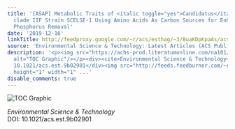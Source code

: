 ```yaml
---
title: '[ASAP] Metabolic Traits of <italic toggle="yes">Candidatus</italic> Accumulibacter
  clade IIF Strain SCELSE-1 Using Amino Acids As Carbon Sources for Enhanced Biological
  Phosphorus Removal'
date: '2019-12-16'
linkTitle: http://feedproxy.google.com/~r/acs/esthag/~3/8uaKDpKpaAs/acs.est.9b02901
source: 'Environmental Science & Technology: Latest Articles (ACS Publications)'
description: '<p><img src="https://achs-prod.literatumonline.com/na101/home/literatum/publisher/achs/journals/content/esthag/0/esthag.ahead-of-print/acs.est.9b02901/20191215/images/medium/es9b02901_0005.gif"
  alt="TOC Graphic"/></p><div><cite>Environmental Science & Technology</cite></div><div>DOI:
  10.1021/acs.est.9b02901</div><img src="http://feeds.feedburner.com/~r/acs/esthag/~4/8uaKDpKpaAs"
  height="1" width="1" ...'
disable_comments: true
---
```

<p><img src="https://achs-prod.literatumonline.com/na101/home/literatum/publisher/achs/journals/content/esthag/0/esthag.ahead-of-print/acs.est.9b02901/20191215/images/medium/es9b02901_0005.gif" alt="TOC Graphic"/></p><div><cite>Environmental Science & Technology</cite></div><div>DOI: 10.1021/acs.est.9b02901</div><img src="http://feeds.feedburner.com/~r/acs/esthag/~4/8uaKDpKpaAs" height="1" width="1" ...